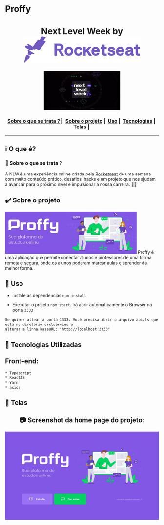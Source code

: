 # Proffy
<h1 align="center">
    Next Level Week by  <img src="https://github.com/trainningjava/Proffy/raw/master/public/assets/img/rocketseat.svg">
</h1>
  
<p align="center">
  <img width="250" src="https://github.com/trainningjava/Proffy/raw/master/public/assets/img/NLW2.jpg">
</p>

<h3 align="center">
  <a href="#information_source-sobre-o-que-se-trata">Sobre o que se trata ?</a>&nbsp;|&nbsp;
  <a href="#heavy_check_mark-sobre-o-projeto">Sobre o projeto</a>&nbsp;|&nbsp;
  <a href="#seedling-uso">Uso</a>&nbsp;|&nbsp;
  <a href="#rocket-tecnologias-utilizadas">Tecnologias</a>&nbsp;|&nbsp;
  <a href="#iphone-telas">Telas</a>&nbsp;|&nbsp;
</h3>

_________

## :information_source: O que é?
### 🤔 Sobre o que se trata ? 
A NLW é uma experiência online criada pela <a href="https://rocketseat.com.br/">Rocketseat</a> de uma semana com muito conteúdo prático, desafios, hacks e um projeto que nos ajudam a avançar para o próximo nível e impulsionar a nossa carreira. 🤩🤩
  
## :heavy_check_mark: Sobre o projeto
<img src="https://github.com/trainningjava/Proffy/raw/master/public/assets/img/Logo.jpg">
Proffy é uma aplicação que permite conectar alunos e professores de uma forma remota e segura, onde os alunos poderam marcar aulas e aprender da melhor forma.

## :seedling: Uso 

- Instale as dependencias `npm install`

- Executar o projeto `npm start`. Irá abrir automaticamente o Browser na porta `3333`

```obs
Se quiser altear a porta 3333. Você precisa abrir o arquivo api.ts que está no diretório src\servies e 
alterar a linha baseURL: "http://localhost:3333"
```

## :rocket: Tecnologias Utilizadas 

## Front-end:

```frond-end
* Typescript
* ReactJS
* Yarn 
* axios
```

## :iphone: Telas 
<h2 align="center"> 📷 Screenshot da home page do projeto: </h2>
<p align="center">
<img width="600" src="https://github.com/trainningjava/Proffy/raw/master/public/assets/img/Web.jpg">
</p>
